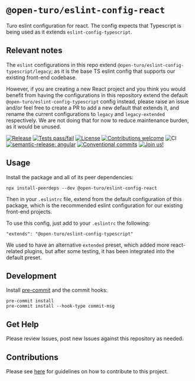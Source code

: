 # `@open-turo/eslint-config-react`

Turo eslint configuration for react. The config expects that Typescript is being used as it extends
`eslint-config-typescript`.

## Relevant notes

The `eslint` configurations in this repo extend `@open-turo/eslint-config-typescript/legacy`; as it is the base TS
eslint config that supports our existing front-end codebase.

However, if you are creating a new React project and you think you would benefit from having the configurations in this
repository extend the default `@open-turo/eslint-config-typescript` config instead, please raise an issue and/or feel
free to create a PR to add a new default that extends it, and rename the current configurations to `legacy` and
`legacy-extended` respectively. We are not doing that for now to reduce maintenance burden, as it would be unused.

[![Release](https://img.shields.io/github/v/release/open-turo/eslint-config-react)](https://github.com/open-turo/eslint-config-react/releases/)
[![Tests pass/fail](https://img.shields.io/github/workflow/status/open-turo/eslint-config-react/CI)](https://github.com/open-turo/eslint-config-react/actions/)
[![License](https://img.shields.io/github/license/open-turo/eslint-config-react)](./LICENSE)
[![Contributions welcome](https://img.shields.io/badge/contributions-welcome-brightgreen.svg)](https://github.com/dwyl/esta/issues)
![CI](https://github.com/open-turo/eslint-config-react/actions/workflows/release.yaml/badge.svg)
[![semantic-release: angular](https://img.shields.io/badge/semantic--release-angular-e10079?logo=semantic-release)](https://github.com/semantic-release/semantic-release)
[![Conventional commits](https://img.shields.io/badge/conventional%20commits-1.0.2-%23FE5196?logo=conventionalcommits&logoColor=white)](https://conventionalcommits.org)
[![Join us!](https://img.shields.io/badge/Turo-Join%20us%21-593CFB.svg)](https://turo.com/jobs)

## Usage

Install the package and all of its peer dependencies:

```shell
npx install-peerdeps --dev @open-turo/eslint-config-react
```

Then in your `.eslintrc` file, extend from the default configuration of this package, which is the recommended eslint
configuration for our existing front-end projects.

To use this config, just add to your `.eslintrc` the following:

```
"extends": "@open-turo/eslint-config-typescript"
```

We used to have an alternative `extended` preset, which added more react-related plugins, but after some testing, it
has been integrated into the default preset.

## Development

Install [pre-commit](https://pre-commit.com/) and the commit hooks:

```shell
pre-commit install
pre-commit install --hook-type commit-msg
```

## Get Help

Please review Issues, post new Issues against this repository as needed.

## Contributions

Please see [here](https://github.com/open-turo/contributions) for guidelines on how to contribute to this project.
